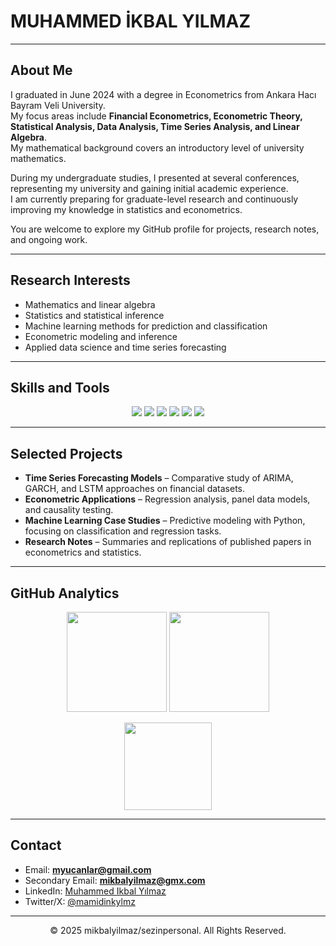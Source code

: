 # MUHAMMED İKBAL YILMAZ  

---

## About Me  
I graduated in June 2024 with a degree in Econometrics from Ankara Hacı Bayram Veli University.  
My focus areas include **Financial Econometrics, Econometric Theory, Statistical Analysis, Data Analysis, Time Series Analysis, and Linear Algebra**.  
My mathematical background covers an introductory level of university mathematics.  

During my undergraduate studies, I presented at several conferences, representing my university and gaining initial academic experience.  
I am currently preparing for graduate-level research and continuously improving my knowledge in statistics and econometrics.  

You are welcome to explore my GitHub profile for projects, research notes, and ongoing work.  

---

## Research Interests  

- Mathematics and linear algebra  
- Statistics and statistical inference  
- Machine learning methods for prediction and classification  
- Econometric modeling and inference  
- Applied data science and time series forecasting  

---

## Skills and Tools  

<p align="center">
  <img src="https://img.shields.io/badge/Python-3776AB?style=for-the-badge&logo=python&logoColor=white"/>
  <img src="https://img.shields.io/badge/R-276DC3?style=for-the-badge&logo=r&logoColor=white"/>
  <img src="https://img.shields.io/badge/Stata-1E90FF?style=for-the-badge"/>
  <img src="https://img.shields.io/badge/MATLAB-FF7F0E?style=for-the-badge&logo=mathworks&logoColor=white"/>
  <img src="https://img.shields.io/badge/Machine%20Learning-00599C?style=for-the-badge"/>
  <img src="https://img.shields.io/badge/Econometrics-228B22?style=for-the-badge"/>
</p>  

---

## Selected Projects  

- **Time Series Forecasting Models** – Comparative study of ARIMA, GARCH, and LSTM approaches on financial datasets.  
- **Econometric Applications** – Regression analysis, panel data models, and causality testing.  
- **Machine Learning Case Studies** – Predictive modeling with Python, focusing on classification and regression tasks.  
- **Research Notes** – Summaries and replications of published papers in econometrics and statistics.  

---

## GitHub Analytics  

<p align="center">
  <img src="https://github-readme-stats.vercel.app/api?username=mikbalyilmaz&show_icons=true&theme=graywhite" height="160"/>
  <img src="https://github-readme-streak-stats.herokuapp.com/?user=mikbalyilmaz&theme=graywhite" height="160"/>
</p>  

<p align="center">
  <img src="https://github-readme-stats.vercel.app/api/top-langs/?username=mikbalyilmaz&layout=compact&theme=graywhite" height="140"/>
</p>  

---

## Contact  

- Email: **myucanlar@gmail.com**  
- Secondary Email: **mikbalyilmaz@gmx.com**  
- LinkedIn: [Muhammed Ikbal Yılmaz](https://www.linkedin.com/in/muhammed-ikbal-yilmaz-36622a276)  
- Twitter/X: [@mamidinkylmz](https://x.com/mamidinkylmz)  

---

<p align="center">© 2025 mikbalyilmaz/sezinpersonal. All Rights Reserved.</p>
